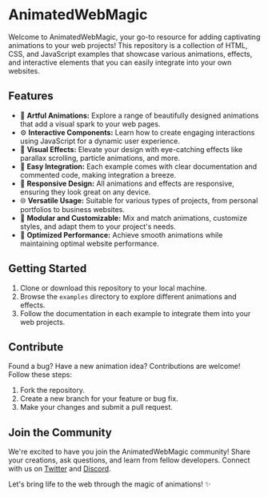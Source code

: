 # AnimatedWebMagic

Welcome to AnimatedWebMagic, your go-to resource for adding captivating animations to your web projects! This repository is a collection of HTML, CSS, and JavaScript examples that showcase various animations, effects, and interactive elements that you can easily integrate into your own websites.

## Features

- 🎨 **Artful Animations:** Explore a range of beautifully designed animations that add a visual spark to your web pages.
- ⚙️ **Interactive Components:** Learn how to create engaging interactions using JavaScript for a dynamic user experience.
- 🌈 **Visual Effects:** Elevate your design with eye-catching effects like parallax scrolling, particle animations, and more.
- 🔧 **Easy Integration:** Each example comes with clear documentation and commented code, making integration a breeze.
- 📱 **Responsive Design:** All animations and effects are responsive, ensuring they look great on any device.
- 🌐 **Versatile Usage:** Suitable for various types of projects, from personal portfolios to business websites.
- 🧩 **Modular and Customizable:** Mix and match animations, customize styles, and adapt them to your project's needs.
- 🚀 **Optimized Performance:** Achieve smooth animations while maintaining optimal website performance.

## Getting Started

1. Clone or download this repository to your local machine.
2. Browse the `examples` directory to explore different animations and effects.
3. Follow the documentation in each example to integrate them into your web projects.

## Contribute

Found a bug? Have a new animation idea? Contributions are welcome! Follow these steps:

1. Fork the repository.
2. Create a new branch for your feature or bug fix.
3. Make your changes and submit a pull request.

## Join the Community

We're excited to have you join the AnimatedWebMagic community! Share your creations, ask questions, and learn from fellow developers. Connect with us on [Twitter](https://twitter.com/AnimatedWebMagic) and [Discord](https://discord.gg/AnimatedWebMagic).

Let's bring life to the web through the magic of animations! ✨
